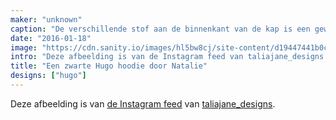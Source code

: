 ```yaml
---
maker: "unknown"
caption: "De verschillende stof aan de binnenkant van de kap is een geweldig detail"
date: "2016-01-18"
image: "https://cdn.sanity.io/images/hl5bw8cj/site-content/d19447441b0ccec9460b210d48292d5cd7a3b5a8-1080x1080.jpg"
intro: "Deze afbeelding is van de Instagram feed van taliajane_designs ."
title: "Een zwarte Hugo hoodie door Natalie"
designs: ["hugo"]
---
```



Deze afbeelding is van [de Instagram feed](https://www.instagram.com/p/BAqm70Lqg9o/)  van [taliajane_designs](https://www.instagram.com/taliajane_designs/).

